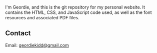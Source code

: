 I'm Geordie, and this is the git repository for my personal website. It contains the HTML, CSS, and JavaScript code used, as well as the font resources and associated PDF files.

## Contact

Email: <a href="mailto:geordiekidd@gmail.com">geordiekidd@gmail.com</a>
